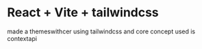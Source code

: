 # React + Vite + tailwindcss

made a themeswithcer using tailwindcss and core concept used is contextapi
